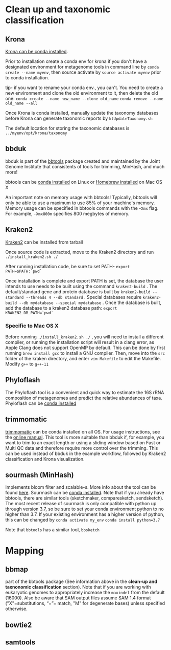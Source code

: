 # Clean up and taxonomic classification

## Krona

[Krona can be conda installed](https://anaconda.org/bioconda/krona ).

Prior to installation create a conda env for krona if you don't have a designated environment for metagenome tools in command line by `conda create --name myenv`, then source activate by `source activate myenv` prior to conda installation.

tip- if you want to rename your conda env., you can't. You need to create a new environment and clone the old environment to it, then delete the old one: `conda create --name new_name --clone old_name` `conda remove --name old_name --all`

Once Krona is conda installed, manually update the taxonomy databases before Krona can generate taxonomic reports by `ktUpdateTaxonomy.sh`

The default location for storing the taxonomic databases is `../myenv/opt/krona/taxonomy`

## bbduk

bbduk is part of the [bbtools](https://jgi.doe.gov/data-and-tools/bbtools/) package created and maintained by the Joint Genome Institute that consistents of tools for trimming, MinHash, and much more!

bbtools can be [conda installed](https://anaconda.org/agbiome/bbtools) on Linux or [Homebrew installed](https://formulae.brew.sh/formula/bbtools)
on Mac OS X

An important note on memory usage with bbtools! Typically, bbtools will only be able to use a maximum to use 85% of your machine's memory. Memory usage can be specified in bbtools commands with the -`Xmx` flag. For example, `-Xmx800m` specifies 800 megbytes of memory.
## Kraken2

[Kraken2](github.com/DerrickWood/kraken2/archive/v2.0.9-beta.tar.gz) can be installed from tarball

Once source code is extracted, move to the Kraken2 directory and run `./install_kraken2.sh ./`

After running installation code, be sure to set PATH- ``export PATH=$PATH:`pwd` ``

Once installation is complete and export PATH is set, the database the user intends to use needs to be built using the command `kraken2-build` . The default/standard gene and protein database is built by `kraken2-build --standard --threads 4 --db standard` . Special databases require `kraken2-build --db mydatabase --special mydatabase` . Once the database is built, add the database to a kraken2 database path: `` export KRAKEN2_DB_PATH=`pwd` ``

### Specific to Mac OS X

Before running `./install_kraken2.sh ./` , you will need to install a different compiler, or running the installation script will result in a clang error, as  Apple Clang does not support OpenMP by default. This can be done by first running `brew install gcc` to install a GNU compiler. Then, move into the `src` folder of the kraken directory, and enter `vim Makefile` to edit the Makefile.  Modify `g++` to `g++-11`

## Phyloflash

The Phyloflash tool is a convenient and quick way to estimate the 16S rRNA composition of metagenomes and predict the relative abundances of taxa. 
Phyloflash can be [conda installed](https://anaconda.org/bioconda/phyloflash)

## trimmomatic

[trimmomatic](https://anaconda.org/bioconda/trimmomatic) can be conda installed on all OS. For usage instructions, see the [online manual](http://www.usadellab.org/cms/uploads/supplementary/Trimmomatic/TrimmomaticManual_V0.32.pdf). This tool is more suitable than bbduk if, for example, you want to trim to an exact length or using a sliding window based on Fast or Multi QC data and therefore require more control over the trimming. This can be used instead of bbduk in the example workflow, followed by Kraken2 classification and Krona visualization.

## sourmash (MinHash)
Implements bloom filter and scalable-s. More info about the tool can be found [here](https://sourmash.readthedocs.io). Sourmash can be [conda installed](https://anaconda.org/bioconda/sourmash). Note that if you already have bbtools, there are similar tools (sketchmaker, comparesketch, sendsketch). The most recent release of sourmash is only compatible with python up through version 3.7, so be sure to set your conda environment python to no higher than 3.7. If your existing environment has a higher version of python, this can be changed by
`conda activate my_env`
`conda install python=3.7`

Note that `bbtools` has a similar tool, `bbsketch` 

# Mapping

## bbmap

part of the bbtools package (See information above in the **clean-up and taxnonomic classification** section). Note that if you are working with eukaryotic genomes to appropriately increase the `maxindel` from the default (16000). Also be aware that SAM output files assume SAM 1.4 format ("X"=substitutions, “=”= match, "M" for degenerate bases) unless specified otherwise.

## bowtie2

## samtools
